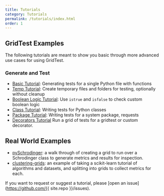 ```yaml
---
title: Tutorials
category: Tutorials
permalink: /tutorials/index.html
order: 1
---
```


## GridTest Examples

The following tutorials are meant to show you basic through more advanced use cases for
using GridTest.

### Generate and Test

 - [Basic Tutorial](basic/): Generating tests for a single Python file with functions
 - [Temp Tutorial](temp/): Create temporary files and folders for testing, optionally without cleanup
 - [Boolean Logic Tutorial](boolean/): Use `istrue` and `isfalse` to check custom boolean logic
 - [Class Tutorial](class/): Writing tests for Python classes
 - [Package Tutorial](package/): Writing tests for a system package, requests
 - [Decorators Tutorial](decorators/) Run a grid of tests for a gridtest or custom decorator.

## Real World Examples

 - [pySchrodinger](https://github.com/researchapps/pySchrodinger): a walk through of creating a grid to run over a Schrodinger class to generate metrics and results for inspection.
 - [clustering-grids](https://github.com/vsoch/gridtest/tree/master/examples/clustering-grids): an example of taking a scikit-learn tutorial of algorithms and datasets, and splitting into grids to collect metrics for each.

If you want to request or suggest a tutorial, please [open an issue](https://github.com/{{ site.repo }}/issues).
